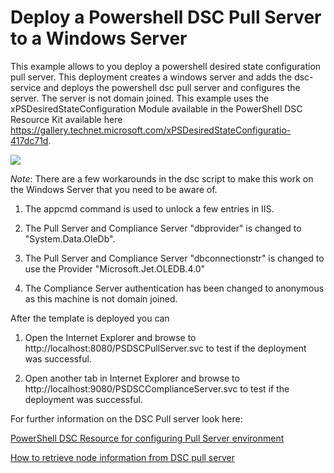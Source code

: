 # Deploy a Powershell DSC Pull Server to a Windows Server

This example allows to you deploy a powershell desired state configuration pull server. This deployment creates a windows server and adds the dsc-service and deploys the powershell dsc pull server and configures the server. The server is not domain joined.
This example uses the xPSDesiredStateConfiguration Module available in the PowerShell DSC Resource Kit available here https://gallery.technet.microsoft.com/xPSDesiredStateConfiguratio-417dc71d.

<a href="https://portal.azure.com/#create/Microsoft.Template/uri/https%3A%2F%2Fraw.githubusercontent.com%2Fgourlaa%2Fazure-quickstart-templates%2Fmaster%2Fdsc-pullserver-to-win-server%2Fazuredeploy.json" target="_blank">
    <img src="http://azuredeploy.net/deploybutton.png"/>
</a>

*Note*: There are a few workarounds in the dsc script to make this work on the Windows Server that you need to be aware of.

1. The appcmd command is used to unlock a few entries in IIS.

2. The Pull Server and Compliance Server "dbprovider" is changed to "System.Data.OleDb".

3. The Pull Server and Compliance Server "dbconnectionstr" is changed to use the Provider "Microsoft.Jet.OLEDB.4.0" 

4. The Compliance Server authentication has been changed to anonymous as this machine is not domain joined.

After the template is deployed you can 

1. Open the Internet Explorer and browse to http://localhost:8080/PSDSCPullServer.svc to test if the deployment was successful.

2. Open another tab in Internet Explorer and browse to http://localhost:9080/PSDSCComplianceServer.svc to test if the deployment was successful.

For further information on the DSC Pull server look here:

[PowerShell DSC Resource for configuring Pull Server environment](http://blogs.msdn.com/b/powershell/archive/2013/11/21/powershell-dsc-resource-for-configuring-pull-server-environment.aspx)

[How to retrieve node information from DSC pull server](http://blogs.msdn.com/b/powershell/archive/2014/05/29/how-to-retrieve-node-information-from-pull-server.aspx)
